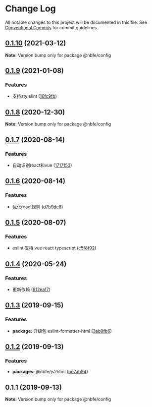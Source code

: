 # Change Log

All notable changes to this project will be documented in this file.
See [Conventional Commits](https://conventionalcommits.org) for commit guidelines.

## [0.1.10](https://github.com/shuoshubao/nbfe/compare/@nbfe/config@0.1.9...@nbfe/config@0.1.10) (2021-03-12)

**Note:** Version bump only for package @nbfe/config





## [0.1.9](https://github.com/shuoshubao/nbfe/compare/@nbfe/config@0.1.8...@nbfe/config@0.1.9) (2021-01-08)


### Features

* 支持stylelint ([16fc9fb](https://github.com/shuoshubao/nbfe/commit/16fc9fb))





## [0.1.8](https://github.com/shuoshubao/nbfe/compare/@nbfe/config@0.1.7...@nbfe/config@0.1.8) (2020-12-30)

**Note:** Version bump only for package @nbfe/config





## [0.1.7](https://github.com/shuoshubao/nbfe/compare/@nbfe/config@0.1.6...@nbfe/config@0.1.7) (2020-08-14)


### Features

* 自动识别react和vue ([1717153](https://github.com/shuoshubao/nbfe/commit/1717153))





## [0.1.6](https://github.com/shuoshubao/nbfe/compare/@nbfe/config@0.1.5...@nbfe/config@0.1.6) (2020-08-14)


### Features

* 优化react规则 ([d7b9de8](https://github.com/shuoshubao/nbfe/commit/d7b9de8))





## [0.1.5](https://github.com/shuoshubao/nbfe/compare/@nbfe/config@0.1.4...@nbfe/config@0.1.5) (2020-08-07)

### Features

-   eslint 支持 vue react typescript ([c5f8f92](https://github.com/shuoshubao/nbfe/commit/c5f8f92))

## [0.1.4](https://github.com/shuoshubao/nbfe/compare/@nbfe/config@0.1.3...@nbfe/config@0.1.4) (2020-05-24)

### Features

-   更新依赖 ([612ea17](https://github.com/shuoshubao/nbfe/commit/612ea17))

## [0.1.3](https://github.com/shuoshubao/nbfe/compare/@nbfe/config@0.1.2...@nbfe/config@0.1.3) (2019-09-15)

### Features

-   **package:** 升级包 eslint-formatter-html ([3ab9fb6](https://github.com/shuoshubao/nbfe/commit/3ab9fb6))

## [0.1.2](https://github.com/shuoshubao/nbfe/compare/@nbfe/config@0.1.1...@nbfe/config@0.1.2) (2019-09-13)

### Features

-   **packages:** @nbfe/js2html ([be7ab94](https://github.com/shuoshubao/nbfe/commit/be7ab94))

## 0.1.1 (2019-09-13)

**Note:** Version bump only for package @nbfe/config
